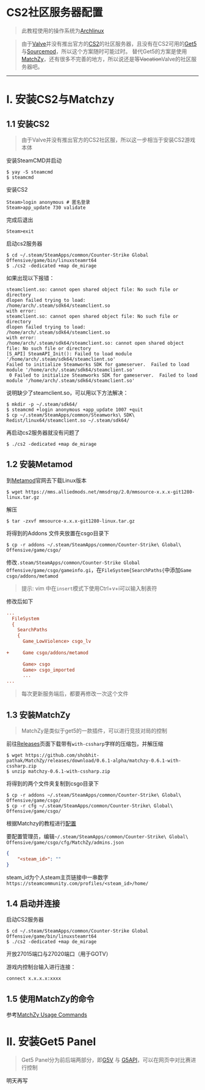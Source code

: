 
# CS2社区服务器配置

> 此教程使用的操作系统为[Archlinux](https://archlinux.org/)

> 由于[Valve](https://www.valvesoftware.com/)并没有推出官方的[CS2](https://store.steampowered.com/app/730/CounterStrike_2/)的社区服务器，且没有在CS2可用的[Get5](https://github.com/splewis/get5)与[Sourcemod](https://www.sourcemod.net/)，所以这个方案随时可能过时。
> 替代Get5的方案是使用[MatchZy](https://github.com/shobhit-pathak/MatchZy)，还有很多不完善的地方，所以说还是等~~Vacation~~Valve的社区服务器吧。

---
# I. 安装CS2与Matchzy
## 1.1 安装CS2

> 由于Valve并没有推出官方的CS2社区服，所以这一步相当于安装CS2游戏本体

安装SteamCMD并启动
```shell
$ yay -S steamcmd
$ steamcmd
```

安装CS2
```shell
Steam>login anonymous # 匿名登录
Steam>app_update 730 validate
```

完成后退出
```shell
Steam>exit
```

启动cs2服务器
```shell
$ cd ~/.steam/SteamApps/common/Counter-Strike Global Offensive/game/bin/linuxsteamrt64
$ ./cs2 -dedicated +map de_mirage
```

如果出现以下报错：
```text
steamclient.so: cannot open shared object file: No such file or directory
dlopen failed trying to load:
/home/arch/.steam/sdk64/steamclient.so
with error:
steamclient.so: cannot open shared object file: No such file or directory
dlopen failed trying to load:
/home/arch/.steam/sdk64/steamclient.so
with error:
/home/arch/.steam/sdk64/steamclient.so: cannot open shared object file: No such file or directory
[S_API] SteamAPI_Init(): Failed to load module '/home/arch/.steam/sdk64/steamclient.so'
Failed to initialize Steamworks SDK for gameserver.  Failed to load module '/home/arch/.steam/sdk64/steamclient.so'
 0 Failed to initialize Steamworks SDK for gameserver.  Failed to load module '/home/arch/.steam/sdk64/steamclient.so'
```

说明缺少了steamclient.so，可以用以下方法解决：
```shell
$ mkdir -p ~/.steam/sdk64/
$ steamcmd +login anonymous +app_update 1007 +quit
$ cp ~/.steam/SteamApps/common/Steamworks\ SDK\ Redist/linux64/steamclient.so ~/.steam/sdk64/
```

再启动cs2服务器就没有问题了
```shell
$ ./cs2 -dedicated +map de_mirage
```

## 1.2 安装Metamod

到[Metamod](https://www.sourcemm.net/downloads.php?branch=master&all=1)官网去下载Linux版本
```shell
$ wget https://mms.alliedmods.net/mmsdrop/2.0/mmsource-x.x.x-git1280-linux.tar.gz
```

解压
```shell
$ tar -zxvf mmsource-x.x.x-git1280-linux.tar.gz
```

将得到的Addons 文件夹放置在csgo目录下
```
$ cp -r addons ~/.steam/SteamApps/common/Counter-Strike\ Global\ Offensive/game/csgo/
```

修改`.steam/SteamApps/common/Counter-Strike Global Offensive/game/csgo/gameinfo.gi`，在`FileSystem{SearchPaths{`中添加`Game csgo/addons/metamod`
> 提示: vim 中在`insert`模式下使用Ctrl+v+i可以输入制表符

修改后如下
```cfg
...
  FileSystem
  {
    SearchPaths
    {
      Game_LowViolence> csgo_lv
	  
+     Game csgo/addons/metamod
      
	  Game> csgo
	  Game> csgo_imported
	  ...
...
```

>每次更新服务端后，都要再修改一次这个文件

## 1.3 安装MatchZy

>MatchZy是类似于get5的一款插件，可以进行竞技对局的控制

前往[Releases](https://github.com/shobhit-pathak/MatchZy/releases/)页面下载带有`with-cssharp`字样的压缩包，并解压缩
```shell
$ wget https://github.com/shobhit-pathak/MatchZy/releases/download/0.6.1-alpha/matchzy-0.6.1-with-cssharp.zip
$ unzip matchzy-0.6.1-with-cssharp.zip
```

将得到的两个文件夹复制到csgo目录下
```shell
$ cp -r addons ~/.steam/SteamApps/common/Counter-Strike\ Global\ Offensive/game/csgo/
$ cp -r cfg ~/.steam/SteamApps/common/Counter-Strike\ Global\ Offensive/game/csgo/
```

根据Matchzy的教程进行[配置](https://shobhit-pathak.github.io/MatchZy/configuration/)

要配置管理员，编辑`~/.steam/SteamApps/common/Counter-Strike\ Global\ Offensive/game/csgo/cfg/MatchZy/admins.json`
```json
{
	"<steam_id>": ""
}
```

steam_id为个人steam主页链接中一串数字`https://steamcommunity.com/profiles/<steam_id>/home/`
## 1.4 启动并连接

启动CS2服务器
```shell
$ cd ~/.steam/SteamApps/common/Counter-Strike Global Offensive/game/bin/linuxsteamrt64
$ ./cs2 -dedicated +map de_mirage
```

开放27015端口与27020端口（用于GOTV）

游戏内控制台输入进行连接：
```
connect x.x.x.x:xxxx
```

## 1.5 使用MatchZy的命令

参考[MatchZy Usage Commands](https://shobhit-pathak.github.io/MatchZy/commands/)
# II. 安装Get5 Panel

>Get5 Panel分为前后端两部分，即[G5V](https://github.com/PhlexPlexico/G5V) 与 [G5API](https://github.com/PhlexPlexico/G5API)，可以在网页中对比赛进行控制

明天再写
